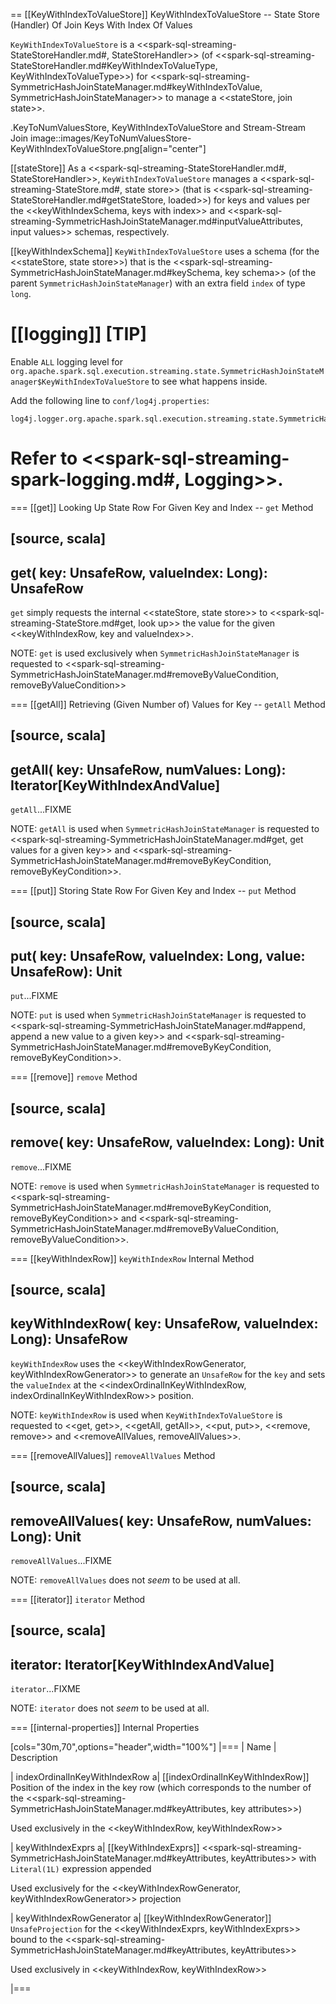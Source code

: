 == [[KeyWithIndexToValueStore]] KeyWithIndexToValueStore -- State Store (Handler) Of Join Keys With Index Of Values

`KeyWithIndexToValueStore` is a <<spark-sql-streaming-StateStoreHandler.md#, StateStoreHandler>> (of <<spark-sql-streaming-StateStoreHandler.md#KeyWithIndexToValueType, KeyWithIndexToValueType>>) for <<spark-sql-streaming-SymmetricHashJoinStateManager.md#keyWithIndexToValue, SymmetricHashJoinStateManager>> to manage a <<stateStore, join state>>.

.KeyToNumValuesStore, KeyWithIndexToValueStore and Stream-Stream Join
image::images/KeyToNumValuesStore-KeyWithIndexToValueStore.png[align="center"]

[[stateStore]]
As a <<spark-sql-streaming-StateStoreHandler.md#, StateStoreHandler>>, `KeyWithIndexToValueStore` manages a <<spark-sql-streaming-StateStore.md#, state store>> (that is <<spark-sql-streaming-StateStoreHandler.md#getStateStore, loaded>>) for keys and values per the <<keyWithIndexSchema, keys with index>> and <<spark-sql-streaming-SymmetricHashJoinStateManager.md#inputValueAttributes, input values>> schemas, respectively.

[[keyWithIndexSchema]]
`KeyWithIndexToValueStore` uses a schema (for the <<stateStore, state store>>) that is the <<spark-sql-streaming-SymmetricHashJoinStateManager.md#keySchema, key schema>> (of the parent `SymmetricHashJoinStateManager`) with an extra field `index` of type `long`.

[[logging]]
[TIP]
====
Enable `ALL` logging level for `org.apache.spark.sql.execution.streaming.state.SymmetricHashJoinStateManager$KeyWithIndexToValueStore` to see what happens inside.

Add the following line to `conf/log4j.properties`:

```
log4j.logger.org.apache.spark.sql.execution.streaming.state.SymmetricHashJoinStateManager$KeyWithIndexToValueStore=ALL
```

Refer to <<spark-sql-streaming-spark-logging.md#, Logging>>.
====

=== [[get]] Looking Up State Row For Given Key and Index -- `get` Method

[source, scala]
----
get(
  key: UnsafeRow,
  valueIndex: Long): UnsafeRow
----

`get` simply requests the internal <<stateStore, state store>> to <<spark-sql-streaming-StateStore.md#get, look up>> the value for the given <<keyWithIndexRow, key and valueIndex>>.

NOTE: `get` is used exclusively when `SymmetricHashJoinStateManager` is requested to <<spark-sql-streaming-SymmetricHashJoinStateManager.md#removeByValueCondition, removeByValueCondition>>

=== [[getAll]] Retrieving (Given Number of) Values for Key -- `getAll` Method

[source, scala]
----
getAll(
  key: UnsafeRow,
  numValues: Long): Iterator[KeyWithIndexAndValue]
----

`getAll`...FIXME

NOTE: `getAll` is used when `SymmetricHashJoinStateManager` is requested to <<spark-sql-streaming-SymmetricHashJoinStateManager.md#get, get values for a given key>> and <<spark-sql-streaming-SymmetricHashJoinStateManager.md#removeByKeyCondition, removeByKeyCondition>>.

=== [[put]] Storing State Row For Given Key and Index -- `put` Method

[source, scala]
----
put(
  key: UnsafeRow,
  valueIndex: Long,
  value: UnsafeRow): Unit
----

`put`...FIXME

NOTE: `put` is used when `SymmetricHashJoinStateManager` is requested to <<spark-sql-streaming-SymmetricHashJoinStateManager.md#append, append a new value to a given key>> and <<spark-sql-streaming-SymmetricHashJoinStateManager.md#removeByKeyCondition, removeByKeyCondition>>.

=== [[remove]] `remove` Method

[source, scala]
----
remove(
  key: UnsafeRow,
  valueIndex: Long): Unit
----

`remove`...FIXME

NOTE: `remove` is used when `SymmetricHashJoinStateManager` is requested to <<spark-sql-streaming-SymmetricHashJoinStateManager.md#removeByKeyCondition, removeByKeyCondition>> and <<spark-sql-streaming-SymmetricHashJoinStateManager.md#removeByValueCondition, removeByValueCondition>>.

=== [[keyWithIndexRow]] `keyWithIndexRow` Internal Method

[source, scala]
----
keyWithIndexRow(
  key: UnsafeRow,
  valueIndex: Long): UnsafeRow
----

`keyWithIndexRow` uses the <<keyWithIndexRowGenerator, keyWithIndexRowGenerator>> to generate an `UnsafeRow` for the `key` and sets the `valueIndex` at the <<indexOrdinalInKeyWithIndexRow, indexOrdinalInKeyWithIndexRow>> position.

NOTE: `keyWithIndexRow` is used when `KeyWithIndexToValueStore` is requested to <<get, get>>, <<getAll, getAll>>, <<put, put>>, <<remove, remove>> and <<removeAllValues, removeAllValues>>.

=== [[removeAllValues]] `removeAllValues` Method

[source, scala]
----
removeAllValues(
  key: UnsafeRow,
  numValues: Long): Unit
----

`removeAllValues`...FIXME

NOTE: `removeAllValues` does not _seem_ to be used at all.

=== [[iterator]] `iterator` Method

[source, scala]
----
iterator: Iterator[KeyWithIndexAndValue]
----

`iterator`...FIXME

NOTE: `iterator` does not _seem_ to be used at all.

=== [[internal-properties]] Internal Properties

[cols="30m,70",options="header",width="100%"]
|===
| Name
| Description

| indexOrdinalInKeyWithIndexRow
a| [[indexOrdinalInKeyWithIndexRow]] Position of the index in the key row (which corresponds to the number of the <<spark-sql-streaming-SymmetricHashJoinStateManager.md#keyAttributes, key attributes>>)

Used exclusively in the <<keyWithIndexRow, keyWithIndexRow>>

| keyWithIndexExprs
a| [[keyWithIndexExprs]] <<spark-sql-streaming-SymmetricHashJoinStateManager.md#keyAttributes, keyAttributes>> with `Literal(1L)` expression appended

Used exclusively for the <<keyWithIndexRowGenerator, keyWithIndexRowGenerator>> projection

| keyWithIndexRowGenerator
a| [[keyWithIndexRowGenerator]] `UnsafeProjection` for the <<keyWithIndexExprs, keyWithIndexExprs>> bound to the <<spark-sql-streaming-SymmetricHashJoinStateManager.md#keyAttributes, keyAttributes>>

Used exclusively in <<keyWithIndexRow, keyWithIndexRow>>

|===
